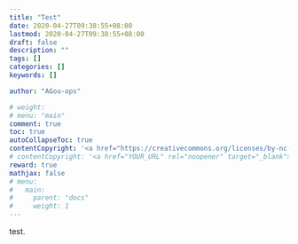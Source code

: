 ```yaml
---
title: "Test"
date: 2020-04-27T09:38:55+08:00
lastmod: 2020-04-27T09:38:55+08:00
draft: false
description: ""
tags: []
categories: []
keywords: []

author: "AGou-ops"

# weight:
# menu: "main"
comment: true
toc: true
autoCollapseToc: true
contentCopyright: '<a href="https://creativecommons.org/licenses/by-nc-nd/4.0/" rel="noopener" target="_blank">CC BY-NC-ND 4.0</a>'
# contentCopyright: '<a href="YOUR_URL" rel="noopener" target="_blank">See origin</a>'
reward: true
mathjax: false
# menu:
#   main:
#     parent: "docs"
#     weight: 1
---
```

test.

<!--more-->

